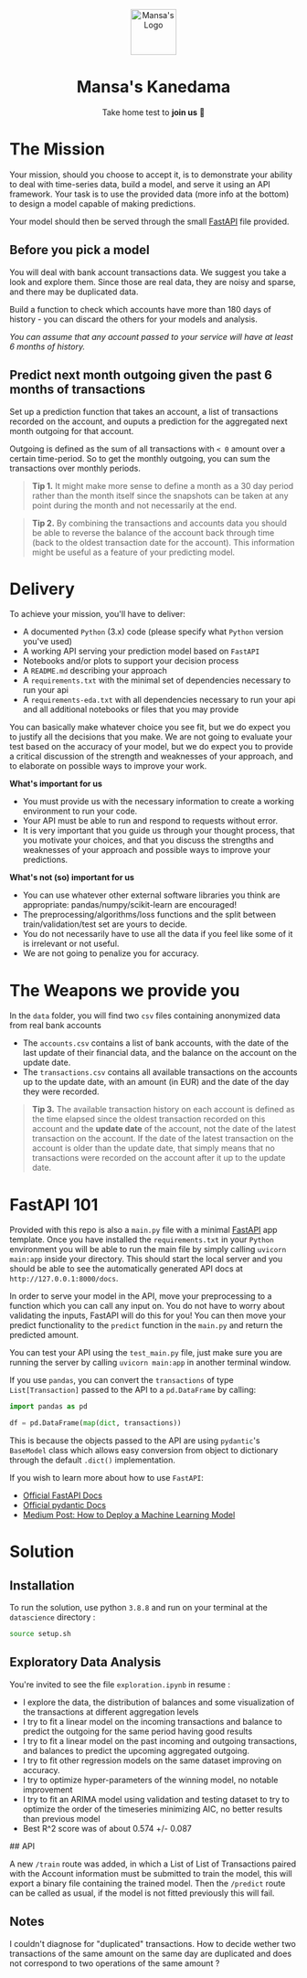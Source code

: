 <p align="center"><a href="https://github.com/MansaGroup/kanedama" target="blank"><img src="../.github/assets/logo.png" width="80" alt="Mansa's Logo" /></a></p>
<h1 align="center">Mansa's Kanedama</h1>
<p align="center">Take home test to <b>join us</b> 💜</p>

# The Mission

Your mission, should you choose to accept it, is to demonstrate your ability to deal with time-series data, build a model, and serve it using an API framework. Your task is to use the provided data  (more info at the bottom) to design a model capable of making predictions.

Your model should then be served through the small [FastAPI](https://fastapi.tiangolo.com/) file provided. 

## Before you pick a model

You will deal with bank account transactions data. We suggest you take a look and explore them. Since those are real data, they are noisy and sparse, and there may be duplicated data.

Build a function to check which accounts have more than 180 days of history - you can discard the others for your models and analysis.

_You can assume that any account passed to your service will have at least 6 months of history._

## Predict next month outgoing given the past 6 months of transactions

Set up a prediction function that takes an account, a list of transactions recorded on the account, and ouputs a prediction for the aggregated next month outgoing for that account.

Outgoing is defined as the sum of all transactions with `< 0` amount over a certain time-period. So to get the monthly outgoing, you can sum the transactions over monthly periods.

> **Tip 1.** It might make more sense to define a month as a 30 day period rather than the month itself since the snapshots can be taken at any point during the month and not necessarily at the end. 

> **Tip 2.** By combining the transactions and accounts data you should be able to reverse the balance of the account back through time (back to the oldest transaction date for the account). This information might be useful as a feature of your predicting model.

# Delivery

To achieve your mission, you'll have to deliver:

- A documented `Python` (3.x) code (please specify what `Python` version you've used)
- A working API serving your prediction model based on `FastAPI`
- Notebooks and/or plots to support your decision process
- A `README.md` describing your approach
- A `requirements.txt` with the minimal set of dependencies necessary to run your api
- A `requirements-eda.txt` with all dependencies necessary to run your api and all additional notebooks or files that you may provide

You can basically make whatever choice you see fit, but we do expect you to justify all the decisions that you make.
We are not going to evaluate your test based on the accuracy of your model, but we do expect you to provide a critical discussion of the strength and weaknesses of your approach, and to elaborate on possible ways to improve your work.

**What's important for us**

- You must provide us with the necessary information to create a working environment to run your code.
- Your API must be able to run and respond to requests without error.
- It is very important that you guide us through your thought process, that you motivate your choices, and that you discuss the strengths and weaknesses of your approach and possible ways to improve your predictions. 

**What's not (so) important for us**

- You can use whatever other external software libraries you think are appropriate: pandas/numpy/scikit-learn are encouraged!
- The preprocessing/algorithms/loss functions and the split between train/validation/test set are yours to decide.
- You do not necessarily have to use all the data if you feel like some of it is irrelevant or not useful. 
- We are not going to penalize you for accuracy.

# The Weapons we provide you

In the `data` folder, you will find two `csv` files containing anonymized data from real bank accounts

- The `accounts.csv` contains a list of bank accounts, with the date of the last update of their financial data, and the balance on the account on the update date.
- The `transactions.csv` contains all available transactions on the accounts up to the update date, with an amount (in EUR) and the date of the day they were recorded.

> **Tip 3.** The available transaction history on each account is defined as the time elapsed since the oldest transaction recorded on this account and the **update date** of the account, not the date of the latest transaction on the account. If the date of the latest transaction on the account is older than the update date, that simply means that no transactions were recorded on the account after it up to the update date.

# FastAPI 101

Provided with this repo is also a `main.py` file with a minimal [FastAPI](https://fastapi.tiangolo.com/) app template. Once you have installed the `requirements.txt` in your `Python` environment you will be able to run the main file by simply calling
`uvicorn main:app` inside your directory. This should start the local server and you should be able to see the automatically generated API docs at `http://127.0.0.1:8000/docs`.

In order to serve your model in the API, move your preprocessing to a function which you can call any input on. You do not have to worry about validating the inputs, FastAPI will do this for you! You can then move your predict functionality to the `predict` function in the `main.py` and return the predicted amount.

You can test your API using the `test_main.py` file, just make sure you are running the server by calling `uvicorn main:app` in another terminal window.

If you use `pandas`, you can convert the `transactions` of type `List[Transaction]` passed to the API to a `pd.DataFrame` by calling:

```python
import pandas as pd

df = pd.DataFrame(map(dict, transactions))
```

This is because the objects passed to the API are using `pydantic`'s `BaseModel` class which allows easy conversion from object to dictionary through the default `.dict()` implementation.

If you wish to learn more about how to use `FastAPI`:

- [Official FastAPI Docs](https://fastapi.tiangolo.com/)
- [Official pydantic Docs](https://pydantic-docs.helpmanual.io/)
- [Medium Post: How to Deploy a Machine Learning Model](https://towardsdatascience.com/how-to-deploy-a-machine-learning-model-dc51200fe8cf)

# Solution

## Installation

To run the solution, use python `3.8.8` and run on your terminal at the `datascience` directory :
```sh
source setup.sh
```

## Exploratory Data Analysis

You're invited to see the file `exploration.ipynb` in resume : 
- I explore the data, the distribution of balances and some visualization of the transactions at different aggregation levels
- I try to fit a linear model on the incoming transactions and balance to predict the outgoing for the same period having good results
- I try to fit a linear model on the past incoming and outgoing transactions, and balances to predict the upcoming aggregated outgoing. 
- I try to fit other regression models on the same dataset improving on accuracy. 
- I try to optimize hyper-parameters of the winning model, no notable improvement
- I try to fit an ARIMA model using validation and testing dataset to try to optimize the order of the timeseries minimizing AIC, no better results than previous model
- Best R^2 score was of about 0.574 +/- 0.087

## API

A new `/train` route was added, in which a List of List of Transactions paired with the Account information must be submitted to train the model, this will export a binary file containing the trained model.
Then the `/predict` route can be called as usual, if the model is not fitted previously this will fail.


## Notes 

I couldn't diagnose for "duplicated" transactions. How to decide wether two transactions of the same amount on the same day are duplicated and does not correspond to two operations of the same amount ? 

